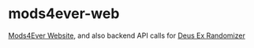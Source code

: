 # mods4ever-web

[Mods4Ever Website](https://mods4ever.com/), and also backend API calls for [Deus Ex Randomizer](https://github.com/Die4Ever/deus-ex-randomizer)
